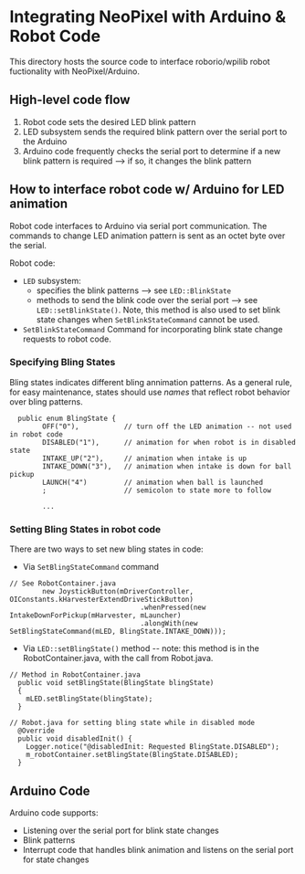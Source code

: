 # Integrating NeoPixel with Arduino & Robot Code
This directory hosts the source code to interface roborio/wpilib robot fuctionality with
NeoPixel/Arduino.

## High-level code flow
1. Robot code sets the desired LED blink pattern
2. LED subsystem sends the required blink pattern over the serial port
   to the Arduino
3. Arduino code frequently checks the serial port to determine if a new
   blink pattern is required --> if so, it changes the blink pattern

## How to interface robot code w/ Arduino for LED animation
Robot code interfaces to Arduino via serial port communication. The
commands to change LED animation pattern is sent as an octet byte over
the serial.

Robot code:
* `LED` subsystem:
  * specifies the blink patterns --> see `LED::BlinkState`
  * methods to send the blink code over the serial port --> see
    `LED::setBlinkState()`. Note, this method is also used to set blink
    state changes when `SetBlinkStateCommand` cannot be used.
* `SetBlinkStateCommand` Command for incorporating blink state change
  requests to robot code.

### Specifying Bling States
Bling states indicates different bling annimation patterns. As a general
rule, for easy maintenance, states should use *names* that reflect robot behavior over
bling patterns.

```
  public enum BlingState {
        OFF("0"),           // turn off the LED animation -- not used in robot code
        DISABLED("1"),      // animation for when robot is in disabled state
        INTAKE_UP("2"),     // animation when intake is up
        INTAKE_DOWN("3"),   // animation when intake is down for ball pickup
        LAUNCH("4")         // animation when ball is launched
        ;                   // semicolon to state more to follow

        ...
```

### Setting Bling States in robot code
There are two ways to set new bling states in code:

* Via `SetBlingStateCommand` command
```
// See RobotContainer.java
        new JoystickButton(mDriverController, OIConstants.kHarvesterExtendDriveStickButton)
                                .whenPressed(new IntakeDownForPickup(mHarvester, mLauncher)
                                .alongWith(new SetBlingStateCommand(mLED, BlingState.INTAKE_DOWN)));
```
* Via `LED::setBlingState()` method -- note: this method is in the
  RobotContainer.java, with the call from Robot.java.
```
// Method in RobotContainer.java
  public void setBlingState(BlingState blingState)
  {
    mLED.setBlingState(blingState);
  }
```

```
// Robot.java for setting bling state while in disabled mode
  @Override
  public void disabledInit() {
    Logger.notice("@disabledInit: Requested BlingState.DISABLED");
    m_robotContainer.setBlingState(BlingState.DISABLED);
  }
```

## Arduino Code
Arduino code supports:
* Listening over the serial port for blink state changes
* Blink patterns
* Interrupt code that handles blink animation and listens on the serial port
  for state changes
